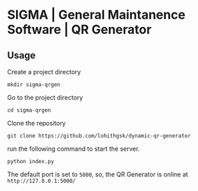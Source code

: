 # SIGMA | General Maintanence Software | QR Generator

## Usage
Create a project directory
```
mkdir sigma-qrgen
```
Go to the project directory
```
cd sigma-qrgen
```
Clone the repository
```
git clone https://github.com/lohithgsk/dynamic-qr-generator
```
run the following command to start the server.
```
python index.py
```
The default port is set to ``` 5000 ```, so, the QR Generator is online at ``` http://127.0.0.1:5000/ ```
